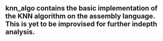 ## knn_algo contains the basic implementation of the KNN algorithm on the assembly language. This is yet to be improvised for further indepth analysis.
